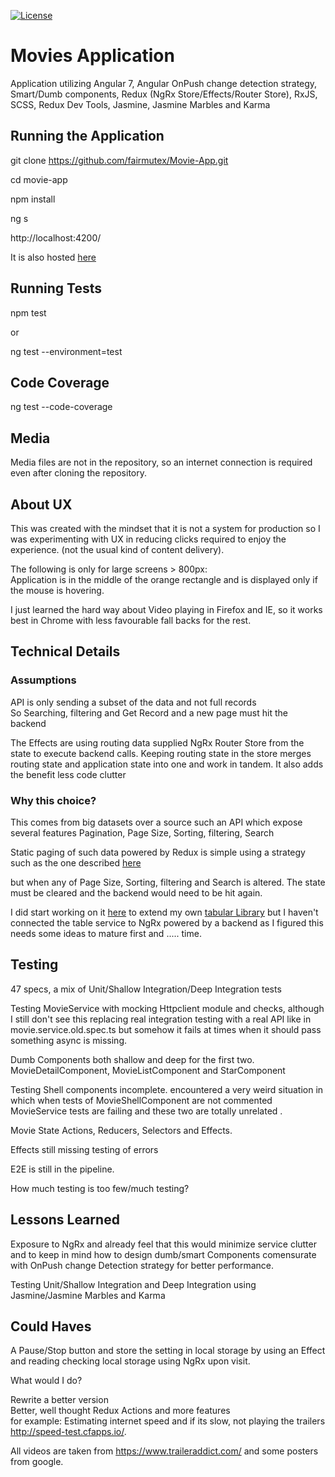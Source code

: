 [![License][license-image]][license-url] 

# Movies Application  

Application utilizing Angular 7, Angular OnPush change detection strategy, Smart/Dumb components, Redux (NgRx Store/Effects/Router Store), RxJS, SCSS, Redux Dev Tools, Jasmine, Jasmine Marbles and Karma

## Running the Application  

git clone https://github.com/fairmutex/Movie-App.git  
   
cd movie-app   
   
npm install   
   
ng s    

http://localhost:4200/    

It is also hosted [here](https://code.fairmutex.com/projects/web/movie-app/)   
   
## Running Tests

npm test   
   
or   

ng test --environment=test   

## Code Coverage   

ng test --code-coverage   
    
## Media  

Media files are not in the repository, so an internet connection is required even after cloning the repository.

## About UX   
   
This was created with the mindset that it is not a system for production so I was experimenting with UX in reducing clicks required to enjoy the experience. (not the usual kind of content delivery).  
   
The following is only for large screens > 800px:    
Application is in the middle of the orange rectangle and is displayed only if the mouse is hovering.   
   
I just learned the hard way about Video playing in Firefox and IE, so it works best in Chrome with less favourable fall backs for the rest.  

## Technical Details

### Assumptions   
   
API is only sending a subset of the data and not full records   
So Searching, filtering and Get Record and a new page must hit the backend   
   
   
The Effects are using routing data supplied NgRx Router Store from the state to execute backend calls. Keeping routing state in the store merges routing state and application state into one and work in tandem.
It also adds the benefit less code clutter    
   
### Why this choice?   
   
This comes from big datasets over a source such an API which expose several features Pagination, Page Size, Sorting, filtering, Search   
   
Static paging of such data powered by Redux is simple using a strategy such as the one described [here](https://medium.com/@bo.vandersteene/advanced-pagination-with-ngrx-store-and-angular-5-f26ca4761cef)


but when any of Page Size, Sorting, filtering and Search is altered. The state must be cleared and the backend would need to be hit again.

I did start working on it [here](https://stackblitz.com/edit/angular-ubwakn) to extend my own [tabular Library](https://github.com/fairmutex/FTable)  but I haven't connected the table service to NgRx powered by a backend as I figured this needs some ideas to mature first and ..... time.   

## Testing   
     
47 specs, a mix of Unit/Shallow Integration/Deep Integration tests    
   
Testing MovieService with mocking Httpclient module and checks, although I still don't see this replacing real integration testing with a real API like in movie.service.old.spec.ts but somehow it fails at times when it should pass something async is missing.

Dumb Components both shallow and deep for the first two.  
MovieDetailComponent, MovieListComponent and StarComponent  

Testing Shell components incomplete. encountered a very weird situation in which when tests of MovieShellComponent are not commented MovieService tests are failing and these two are totally unrelated .

Movie State
Actions, Reducers, Selectors and Effects.

Effects still missing testing of errors

E2E is still in the pipeline.
   
How much testing is too few/much testing?   
     
## Lessons Learned   
   
Exposure to NgRx and already feel that this would minimize service clutter and to keep in mind how to design dumb/smart Components comensurate with OnPush change Detection strategy for better performance.

Testing Unit/Shallow Integration and Deep Integration using Jasmine/Jasmine Marbles and Karma

## Could Haves  

A Pause/Stop button and store the setting in local storage by using an Effect and reading checking local storage using NgRx upon visit.   

What would I do?   

Rewrite a better version   
Better, well thought Redux Actions and more features   
for example: Estimating internet speed and if its slow, not playing the trailers http://speed-test.cfapps.io/.   
   
All videos are taken from https://www.traileraddict.com/ and some posters from google.

[MIT license]: http://opensource.org/licenses/MIT
[license-image]: https://img.shields.io/badge/license-MIT-green.svg
[license-url]: http://opensource.org/licenses/MIT